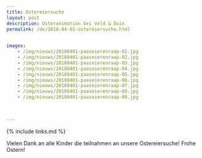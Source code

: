 ```yaml
---
title: Ostereiersuche
layout: post
description: Osteranimation bei Veld & Duin
permalink: /de/2018-04-01-ostereiersuche.html

    
images: 
    - /img/nieuws/20180401-paaseierenraap-01.jpg
    - /img/nieuws/20180401-paaseierenraap-02.jpg
    - /img/nieuws/20180401-paaseierenraap-03.jpg
    - /img/nieuws/20180401-paaseierenraap-04.jpg
    - /img/nieuws/20180401-paaseierenraap-05.jpg
    - /img/nieuws/20180401-paaseierenraap-06.jpg
    - /img/nieuws/20180401-paaseierenraap-07.jpg
    - /img/nieuws/20180401-paaseierenraap-08.jpg
    - /img/nieuws/20180401-paaseierenraap-09.jpg

    
    
---
```


{% include links.md %}

Vielen Dank an alle Kinder die teilnahmen an unsere Ostereiersuche! Frohe Ostern!


